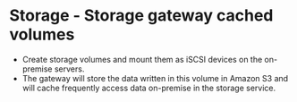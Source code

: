 # Storage - Storage gateway cached volumes
- Create storage volumes and mount them as iSCSI devices on the on-premise servers.
- The gateway will store the data written in this volume in Amazon S3 and will cache frequently access data on-premise in the storage service.
